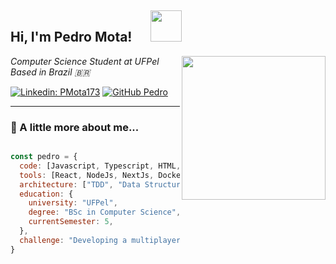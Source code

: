 <h2> Hi, I'm Pedro Mota!      <img src="https://media.giphy.com/media/v1.Y2lkPWVjZjA1ZTQ3d3h0emZsOWk5NTBjZmpzcnVldWpwd2phc3Ntd2lmazV2cmljZGg0aSZlcD12MV9zdGlja2Vyc19zZWFyY2gmY3Q9cw/Qs5FYEsfQlclJ1FtWV/giphy.gif" width="50"></h2>
<img align="right" src="https://media2.giphy.com/media/v1.Y2lkPTc5MGI3NjExa3plYjBvNmt5ZHNobm1hd2N4djIxcGpyMW14eGcyN2plYXFoMXl1bCZlcD12MV9pbnRlcm5hbF9naWZfYnlfaWQmY3Q9Zw/78XCFBGOlS6keY1Bil/giphy.gif" width="230">

<p><em>Computer Science Student at UFPel <br>
  Based in Brazil 🇧🇷
</em></p>

[![Linkedin: PMota173](https://img.shields.io/badge/-PedroMota-blue?style=flat-square&logo=Linkedin&logoColor=white&link=https://www.linkedin.com/in/pedro-mota/)](https://www.linkedin.com/in/pedro-mota-8b6483269/)
[![GitHub Pedro](https://img.shields.io/github/followers/PMota173?label=follow&style=social)](https://github.com/PMota173)

---

### 🧠 A little more about me...

```javascript

const pedro = {
  code: [Javascript, Typescript, HTML, CSS, C, Python, Java],
  tools: [React, NodeJs, NextJs, Docker, Jest, Git, Linux],
  architecture: ["TDD", "Data Structures", "Responsive Design", "API Integration"],
  education: {
    university: "UFPel",
    degree: "BSc in Computer Science",
    currentSemester: 5,
  },
  challenge: "Developing a multiplayer mobile game using NestJS, to learn backend"
}
```
